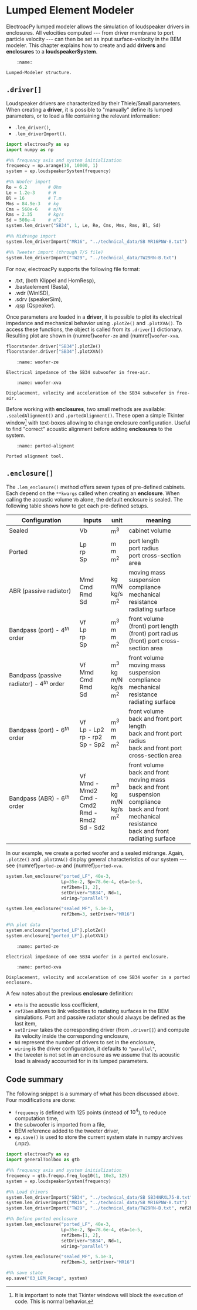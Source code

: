 # Lumped Element Modeler
ElectroacPy lumped modeler allows the simulation of loudspeaker drivers in enclosures. All velocities computed --- from driver membrane to port particle velocity --- can then be set as input surface-velocity in the BEM modeler. This chapter explains how to create and add **drivers** and **enclosures** to a **loudspeakerSystem**.


```{figure} ./drawings/LEM.svg
    :name:

Lumped-Modeler structure.
```


## `.driver[]`
Loudspeaker drivers are characterized by their Thiele/Small parameters. When creating a **driver**, it is possible to "manually" define its lumped parameters, or to load a file containing the relevant information:

- `.lem_driver()`,
- `.lem_driverImport()`.

```python
import electroacPy as ep
import numpy as np

#%% frequency axis and system initialization
frequency = np.arange(10, 10000, 1)
system = ep.loudspeakerSystem(frequency)

#%% Woofer import
Re = 6.2        # Ohm
Le = 1.2e-3     # H
Bl = 16         # T.m
Mms = 84.9e-3   # kg
Cms = 560e-6    # m/N
Rms = 2.35      # kg/s
Sd = 508e-4     # m^2
system.lem_driver("SB34", 1, Le, Re, Cms, Mms, Rms, Bl, Sd)

#%% Midrange import
system.lem_driverImport("MR16", "../technical_data/SB MR16PNW-8.txt")

#%% Tweeter import (through T/S file)
system.lem_driverImport("TW29", "../technical_data/TW29RN-B.txt")
```

For now, electroacPy supports the following file format:

- .txt, (both Klippel and HornResp),
- .bastaelement (Basta),
- .wdr (WinISD),
- .sdrv (speakerSim),
- .qsp (Qspeaker).

Once parameters are loaded in a **driver**, it is possible to plot its electrical impedance and mechanical behavior using `.plotZe()` and `.plotXVA()`. To access these functions, the object is called from its `.driver[]` dictionary. Resulting plot are shown in {numref}`woofer-ze` and {numref}`woofer-xva`.

```python
floorstander.driver["SB34"].plotZe()
floorstander.driver["SB34"].plotXVA()
```

```{figure} ./lumped_images/woofer_ze_b.svg
    :name: woofer-ze

Electrical impedance of the SB34 subwoofer in free-air.
```

```{figure} ./lumped_images/woofer_xva_b.svg
    :name: woofer-xva

Displacement, velocity and acceleration of the SB34 subwoofer in free-air.
```


Before working with **enclosures**, two small methods are available: `.sealedAlignment()` and `.portedAlignment()`. These open a simple Tkinter window[^tkinter_shenanigans] with text-boxes allowing to change enclosure configuration. Useful to find "correct" acoustic alignment before adding **enclosures** to the system.

[^tkinter_shenanigans]: It is important to note that Tkinter windows will block the execution of code. This is normal behavior.

```{figure} ./lumped_images/ported_alignment_tool_b.png
    :name: ported-aligment

Ported alignment tool.
```


## `.enclosure[]`
The `.lem_enclosure()` method offers seven types of pre-defined cabinets. Each depend on the `**kwargs` called when creating an **enclosure**. When calling the acoustic volume `Vb` alone, the default enclosure is sealed. The following table shows how to get each pre-defined setups.

| Configuration | Inputs | unit | meaning |
|---|---|---|---|
| Sealed | Vb | m$^3$ | cabinet volume |
| Ported | Lp<br>rp<br>Sp | m<br>m<br>m$^2$ | port length<br>port radius<br>port cross-section area |
| ABR (passive radiator) | Mmd<br>Cmd<br>Rmd<br>Sd | kg<br>m/N<br>kg/s<br>m$^2$ | moving mass<br>suspension compliance<br>mechanical resistance<br>radiating surface |
| Bandpass (port) - 4$^{th}$ order | Vf<br>Lp<br>rp<br>Sp | m$^3$<br>m<br>m<br>m$^2$ | front volume<br>(front) port length<br>(front) port radius<br>(front) port cross-section area |
| Bandpass (passive radiator) - 4$^{th}$ order | Vf<br>Mmd<br>Cmd<br>Rmd<br>Sd | m$^3$<br>kg<br>m/N<br>kg/s<br>m$^2$ | front volume<br>moving mass<br>suspension compliance<br>mechanical resistance<br>radiating surface |
| Bandpass (port) - 6$^{th}$ order | Vf<br>Lp - Lp2<br>rp - rp2<br>Sp - Sp2 | m$^3$<br>m<br>m<br>m$^2$ | front volume<br>back and front port length<br>back and front port radius<br>back and front port cross-section area |
| Bandpass (ABR) - 6$^{th}$ order | Vf<br>Mmd - Mmd2<br>Cmd - Cmd2<br>Rmd - Rmd2<br>Sd - Sd2 | m$^3$<br>kg<br>m/N<br>kg/s<br>m$^2$ | front volume<br>back and front moving mass<br>back and front suspension compliance<br>back and front mechanical resistance<br>back and front radiating surface |

In our example, we create a ported woofer and a sealed midrange. Again, `.plotZe()` and `.plotXVA()` display general characteristics of our system --- see {numref}`ported-ze` and {numref}`ported-xva`.

```python
system.lem_enclosure("ported_LF", 40e-3, 
                     Lp=35e-2, Sp=78.6e-4, eta=1e-5,
                     ref2bem=[1, 2], 
                     setDriver="SB34", Nd=1,
                     wiring="parallel")

system.lem_enclosure("sealed_MF", 5.1e-3,
                     ref2bem=3, setDriver="MR16")

#%% plot data
system.enclosure["ported_LF"].plotZe()
system.enclosure["ported_LF"].plotXVA()
```


```{figure} ./lumped_images/ported_ze_b.svg
    :name: ported-ze

Electrical impedance of one SB34 woofer in a ported enclosure.
```

```{figure} ./lumped_images/ported_xva_b.svg
    :name: ported-xva

Displacement, velocity and acceleration of one SB34 woofer in a ported enclosure.
```


A few notes about the previous **enclosure** definition:

- `eta` is the acoustic loss coefficient, 
- `ref2bem` allows to link velocities to radiating surfaces in the BEM simulations. Port and passive radiator should always be defined as the last item,
- `setDriver` takes the corresponding driver (from `.driver[]`) and compute its velocity inside the corresponding enclosure,
- `Nd` represent the number of drivers to set in the enclosure, 
- `wiring` is the driver configuration, it defaults to `"parallel"`,
- the tweeter is not set in an enclosure as we assume that its acoustic load is already accounted for in its lumped parameters.

## Code summary
The following snippet is a summary of what has been discussed above. Four modifications are done:

- `frequency` is defined with 125 points (instead of $10^4$), to reduce computation time,
- the subwoofer is imported from a file, 
- BEM reference added to the tweeter driver,
- `ep.save()` is used to store the current system state in numpy archives (.npz).

```python
import electroacPy as ep
import generalToolbox as gtb

#%% frequency axis and system initialization
frequency = gtb.freqop.freq_log10(1, 10e3, 125)
system = ep.loudspeakerSystem(frequency)

#%% Load drivers
system.lem_driverImport("SB34", "../technical_data/SB SB34NRXL75-8.txt")
system.lem_driverImport("MR16", "../technical_data/SB MR16PNW-8.txt")
system.lem_driverImport("TW29", "../technical_data/TW29RN-B.txt", ref2bem=4)

#%% Define ported enclosure
system.lem_enclosure("ported_LF", 40e-3, 
                     Lp=35e-2, Sp=78.6e-4, eta=1e-5,
                     ref2bem=[1, 2], 
                     setDriver="SB34", Nd=1,
                     wiring="parallel")

system.lem_enclosure("sealed_MF", 5.1e-3,
                     ref2bem=3, setDriver="MR16")

#%% save state
ep.save("03_LEM_Recap", system)
```




